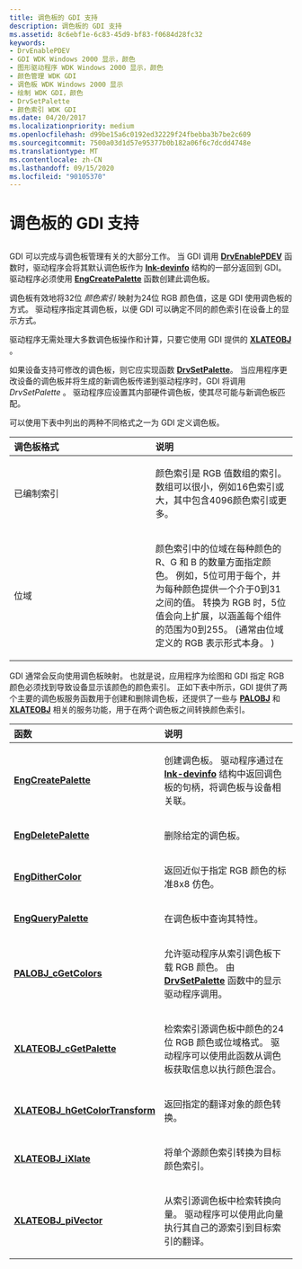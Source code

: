 ```yaml
---
title: 调色板的 GDI 支持
description: 调色板的 GDI 支持
ms.assetid: 8c6ebf1e-6c83-45d9-bf83-f0684d28fc32
keywords:
- DrvEnablePDEV
- GDI WDK Windows 2000 显示，颜色
- 图形驱动程序 WDK Windows 2000 显示，颜色
- 颜色管理 WDK GDI
- 调色板 WDK Windows 2000 显示
- 绘制 WDK GDI，颜色
- DrvSetPalette
- 颜色索引 WDK GDI
ms.date: 04/20/2017
ms.localizationpriority: medium
ms.openlocfilehash: d99be15a6c0192ed32229f24fbebba3b7be2c609
ms.sourcegitcommit: 7500a03d1d57e95377b0b182a06f6c7dcdd4748e
ms.translationtype: MT
ms.contentlocale: zh-CN
ms.lasthandoff: 09/15/2020
ms.locfileid: "90105370"
---
```

# <a name="gdi-support-for-palettes"></a>调色板的 GDI 支持


## <span id="ddk_gdi_support_for_palettes_gg"></span><span id="DDK_GDI_SUPPORT_FOR_PALETTES_GG"></span>


GDI 可以完成与调色板管理有关的大部分工作。 当 GDI 调用 [**DrvEnablePDEV**](/windows/desktop/api/winddi/nf-winddi-drvenablepdev) 函数时，驱动程序会将其默认调色板作为 [**lnk-devinfo**](/windows/desktop/api/winddi/ns-winddi-tagdevinfo) 结构的一部分返回到 GDI。 驱动程序必须使用 [**EngCreatePalette**](/windows/desktop/api/winddi/nf-winddi-engcreatepalette) 函数创建此调色板。

调色板有效地将32位 *颜色索引* 映射为24位 RGB 颜色值，这是 GDI 使用调色板的方式。 驱动程序指定其调色板，以便 GDI 可以确定不同的颜色索引在设备上的显示方式。

驱动程序无需处理大多数调色板操作和计算，只要它使用 GDI 提供的 [**XLATEOBJ**](/windows/desktop/api/winddi/ns-winddi-_xlateobj) 。

如果设备支持可修改的调色板，则它应实现函数 [**DrvSetPalette**](/windows/desktop/api/winddi/nf-winddi-drvsetpalette)。 当应用程序更改设备的调色板并将生成的新调色板传递到驱动程序时，GDI 将调用 *DrvSetPalette* 。 驱动程序应设置其内部硬件调色板，使其尽可能与新调色板匹配。

可以使用下表中列出的两种不同格式之一为 GDI 定义调色板。

<table>
<colgroup>
<col width="50%" />
<col width="50%" />
</colgroup>
<thead>
<tr class="header">
<th align="left">调色板格式</th>
<th align="left">说明</th>
</tr>
</thead>
<tbody>
<tr class="odd">
<td align="left"><p>已编制索引</p></td>
<td align="left"><p>颜色索引是 RGB 值数组的索引。 数组可以很小，例如16色索引或大，其中包含4096颜色索引或更多。</p></td>
</tr>
<tr class="even">
<td align="left"><p>位域</p></td>
<td align="left"><p>颜色索引中的位域在每种颜色的 R、G 和 B 的数量方面指定颜色。 例如，5位可用于每个，并为每种颜色提供一个介于0到31之间的值。 转换为 RGB 时，5位值会向上扩展，以涵盖每个组件的范围为0到255。  (通常由位域定义的 RGB 表示形式本身。 ) </p></td>
</tr>
</tbody>
</table>

 

GDI 通常会反向使用调色板映射。 也就是说，应用程序为绘图和 GDI 指定 RGB 颜色必须找到导致设备显示该颜色的颜色索引。 正如下表中所示，GDI 提供了两个主要的调色板服务函数用于创建和删除调色板，还提供了一些与 [**PALOBJ**](/windows/desktop/api/winddi/ns-winddi-_palobj) 和 [**XLATEOBJ**](/windows/desktop/api/winddi/ns-winddi-_xlateobj) 相关的服务功能，用于在两个调色板之间转换颜色索引。

<table>
<colgroup>
<col width="50%" />
<col width="50%" />
</colgroup>
<thead>
<tr class="header">
<th align="left">函数</th>
<th align="left">说明</th>
</tr>
</thead>
<tbody>
<tr class="odd">
<td align="left"><p><a href="/windows/desktop/api/winddi/nf-winddi-engcreatepalette" data-raw-source="[&lt;strong&gt;EngCreatePalette&lt;/strong&gt;](/windows/desktop/api/winddi/nf-winddi-engcreatepalette)"><strong>EngCreatePalette</strong></a></p></td>
<td align="left"><p>创建调色板。 驱动程序通过在 <a href="/windows/desktop/api/winddi/ns-winddi-tagdevinfo" data-raw-source="[&lt;strong&gt;DEVINFO&lt;/strong&gt;](/windows/desktop/api/winddi/ns-winddi-tagdevinfo)"><strong>lnk-devinfo</strong></a> 结构中返回调色板的句柄，将调色板与设备相关联。</p></td>
</tr>
<tr class="even">
<td align="left"><p><a href="/windows/desktop/api/winddi/nf-winddi-engdeletepalette" data-raw-source="[&lt;strong&gt;EngDeletePalette&lt;/strong&gt;](/windows/desktop/api/winddi/nf-winddi-engdeletepalette)"><strong>EngDeletePalette</strong></a></p></td>
<td align="left"><p>删除给定的调色板。</p></td>
</tr>
<tr class="odd">
<td align="left"><p><a href="/windows/desktop/api/winddi/nf-winddi-engdithercolor" data-raw-source="[&lt;strong&gt;EngDitherColor&lt;/strong&gt;](/windows/desktop/api/winddi/nf-winddi-engdithercolor)"><strong>EngDitherColor</strong></a></p></td>
<td align="left"><p>返回近似于指定 RGB 颜色的标准8x8 仿色。</p></td>
</tr>
<tr class="even">
<td align="left"><p><a href="/windows/desktop/api/winddi/nf-winddi-engquerypalette" data-raw-source="[&lt;strong&gt;EngQueryPalette&lt;/strong&gt;](/windows/desktop/api/winddi/nf-winddi-engquerypalette)"><strong>EngQueryPalette</strong></a></p></td>
<td align="left"><p>在调色板中查询其特性。</p></td>
</tr>
<tr class="odd">
<td align="left"><p><a href="/windows/desktop/api/winddi/nf-winddi-palobj_cgetcolors" data-raw-source="[&lt;strong&gt;PALOBJ_cGetColors&lt;/strong&gt;](/windows/desktop/api/winddi/nf-winddi-palobj_cgetcolors)"><strong>PALOBJ_cGetColors</strong></a></p></td>
<td align="left"><p>允许驱动程序从索引调色板下载 RGB 颜色。 由 <a href="/windows/desktop/api/winddi/nf-winddi-drvsetpalette" data-raw-source="[&lt;strong&gt;DrvSetPalette&lt;/strong&gt;](/windows/desktop/api/winddi/nf-winddi-drvsetpalette)"><strong>DrvSetPalette</strong></a> 函数中的显示驱动程序调用。</p></td>
</tr>
<tr class="even">
<td align="left"><p><a href="/windows/desktop/api/winddi/nf-winddi-xlateobj_cgetpalette" data-raw-source="[&lt;strong&gt;XLATEOBJ_cGetPalette&lt;/strong&gt;](/windows/desktop/api/winddi/nf-winddi-xlateobj_cgetpalette)"><strong>XLATEOBJ_cGetPalette</strong></a></p></td>
<td align="left"><p>检索索引源调色板中颜色的24位 RGB 颜色或位域格式。 驱动程序可以使用此函数从调色板获取信息以执行颜色混合。</p></td>
</tr>
<tr class="odd">
<td align="left"><p><a href="/windows/desktop/api/winddi/nf-winddi-xlateobj_hgetcolortransform" data-raw-source="[&lt;strong&gt;XLATEOBJ_hGetColorTransform&lt;/strong&gt;](/windows/desktop/api/winddi/nf-winddi-xlateobj_hgetcolortransform)"><strong>XLATEOBJ_hGetColorTransform</strong></a></p></td>
<td align="left"><p>返回指定的翻译对象的颜色转换。</p></td>
</tr>
<tr class="even">
<td align="left"><p><a href="/windows/desktop/api/winddi/nf-winddi-xlateobj_ixlate" data-raw-source="[&lt;strong&gt;XLATEOBJ_iXlate&lt;/strong&gt;](/windows/desktop/api/winddi/nf-winddi-xlateobj_ixlate)"><strong>XLATEOBJ_iXlate</strong></a></p></td>
<td align="left"><p>将单个源颜色索引转换为目标颜色索引。</p></td>
</tr>
<tr class="odd">
<td align="left"><p><a href="/windows/desktop/api/winddi/nf-winddi-xlateobj_pivector" data-raw-source="[&lt;strong&gt;XLATEOBJ_piVector&lt;/strong&gt;](/windows/desktop/api/winddi/nf-winddi-xlateobj_pivector)"><strong>XLATEOBJ_piVector</strong></a></p></td>
<td align="left"><p>从索引源调色板中检索转换向量。 驱动程序可以使用此向量执行其自己的源索引到目标索引的翻译。</p></td>
</tr>
</tbody>
</table>

 

